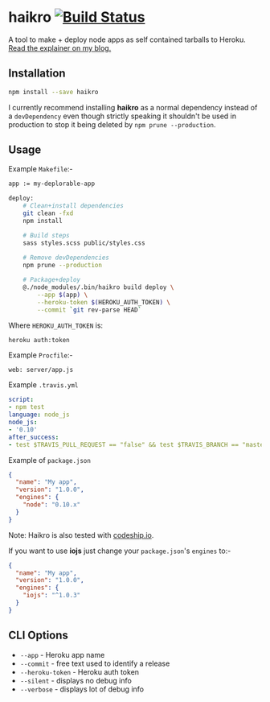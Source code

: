 haikro [![Build Status](https://travis-ci.org/matthew-andrews/haikro.svg?branch=test)](https://travis-ci.org/matthew-andrews/haikro)
======

A tool to make + deploy node apps as self contained tarballs to Heroku.  [Read the explainer on my blog.](https://mattandre.ws/2014/11/haikro-heroku-deloys-node-js/)

## Installation

```sh
npm install --save haikro
```

I currently recommend installing **haikro** as a normal dependency instead of a `devDependency` even though strictly speaking it shouldn't be used in production to stop it being deleted by `npm prune --production`.

## Usage

Example `Makefile`:-

```sh
app := my-deplorable-app

deploy:
	# Clean+install dependencies
	git clean -fxd
	npm install

	# Build steps
	sass styles.scss public/styles.css
	
	# Remove devDependencies
	npm prune --production

	# Package+deploy
	@./node_modules/.bin/haikro build deploy \
		--app $(app) \
		--heroku-token $(HEROKU_AUTH_TOKEN) \
		--commit `git rev-parse HEAD`
```

Where `HEROKU_AUTH_TOKEN` is:
```sh
heroku auth:token
```

Example `Procfile`:-

```
web: server/app.js
```

Example `.travis.yml`

```yaml
script:
- npm test
language: node_js
node_js:
- '0.10'
after_success:
- test $TRAVIS_PULL_REQUEST == "false" && test $TRAVIS_BRANCH == "master" && make deploy
```

Example of `package.json`

```json
{
  "name": "My app",
  "version": "1.0.0",
  "engines": {
    "node": "0.10.x"
  }
}
```

Note: Haikro is also tested with [codeship.io](https://codeship.io).

If you want to use **iojs** just change your `package.json`'s `engines` to:-

```json
{
  "name": "My app",
  "version": "1.0.0",
  "engines": {
    "iojs": "^1.0.3"
  }
}
```

## CLI Options

- `--app` - Heroku app name
- `--commit` - free text used to identify a release
- `--heroku-token` - Heroku auth token
- `--silent` - displays no debug info
- `--verbose` - displays lot of debug info
